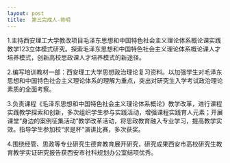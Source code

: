 ```yaml
---
layout: post
title:  第三完成人-蒋明
---
```

1.主持西安理工大学教改项目毛泽东思想和中国特色社会主义理论体系概论课实践教学123立体模式研究。探索毛泽东思想和中国特色社会主义理论体系概论课人才培养模式，创新高校思政课人才培养模式的新途径。

2.编写培训教材一部：西安理工大学思想政治理论复习资料。以加强学生对毛泽东思想和中国特色社会主义理论体系的理解为重点，突出对研究生入学考试政治理论素质的全面考察。 

3.负责课程《毛泽东思想和中国特色社会主义理论体系概论》教学改革，进行课程实践教学探索和创新，多次组织学生参与实践活动，增强课程实践育人元素；开展课堂“身边的案例征集活动”教学改革活动，将思政教育融入专业学习，提高教学实效。指导学生参加校“求是杯”演讲比赛，多次获奖。

4.围绕经管、思政等专业研究生德育教育展开研究，研究成果西安市高校研究生教育教学实证研究报告获西安市社科规划办公室结项优秀。

